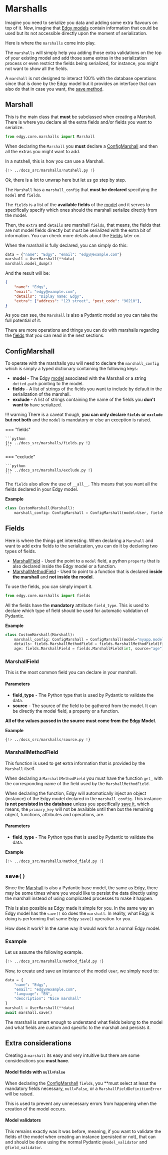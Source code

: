 # Marshalls

Imagine you need to serialize you data and adding some extra flavours on top of it. Now, imagine
that [Edgy models](./models.md) contain information that could be used but its not accessible
directly upon the moment of serialization.

Here is where the `marshalls` come into play.

The `marshalls` will simply help you adding those extra validations on the top of your existing
model and add those same extras in the serialization process or even restrict the fields being
serialized, for instance, you might not want to show all the fields.

A `marshall` is not designed to interact 100% with the database operations since that is done
by the Edgy model but it provides an interface that can also do that in case you want, the
[save method](#save).

## Marshall

This is the main class that **must** be subclassed when creating a Marshall. There is where
you declare all the extra fields and/or fields you want to serialize.

```python
from edgy.core.marshalls import Marshall
```

When declaring the `Marshall` you **must** declare a [ConfigMarshall](#configmarshall) and then
all the extras you might want to add.

In a nutshell, this is how you can use a Marshall.

```python
{!> ../docs_src/marshalls/nutshell.py !}
```

Ok, there is a lot to unwrap here but let us go step by step.

The `Marshall` has a `marshall_config` that **must be declared** specifying the `model` and `fields`.

The `fields` is a list of the **available fields** of the [model](./models.md) and it serves to specifically
specify which ones should the marshall serialize directly from the model.

Then, the `extra` and `details` are marshall `fields`, that means, the fields that are not model fields
directly but must be serialized with the extra bit of information. You can check more details about
the [Fields](#fields) later on.

When the marshall is fully declared, you can simply do this:

```python
data = {"name": "Edgy", "email": "edgy@example.com"}
marshall = UserMarshall(**data)
marshall.model_dump()
```

And the result will be:

```json
{
    "name": "Edgy",
    "email": "edgy@example.com",
    "details": "Diplay name: Edgy",
    "extra": {"address": "123 street", "post_code": "90210"},
}
```

As you can see, the `Marshall` is also a Pydantic model so you can take the full potential of it.

There are more operations and things you can do with marshalls regarding the [fields](#fields) that
you can read in the next sections.

## ConfigMarshall

To operate with the marshalls you will need to declare the `marshall_config` which is simply a
typed dictionary containing the following keys:

* **model** - The Edgy [model](./models.md) associated with the Marshall or a string `dotted.path`
pointing to the model.
* **fields** - A list of strings of the fields you want to include by default in the serialization
of the marshall.
* **exclude** - A list of strings containing the name of the fields you **don't want to** have serialized.

!!! warning
    There is a caveat though, **you can only declare `fields` or `exclude` but not both** and the `model`
    is mandatory or else an exception is raised.

=== "fields"

    ```python
    {!> ../docs_src/marshalls/fields.py !}
    ```

=== "exclude"

    ```python
    {!> ../docs_src/marshalls/exclude.py !}
    ```

The `fields` also allow the use of `__all__`. This means that you want all the fields declared in
your Edgy model.

**Example**

```python
class CustomMarshall(Marshall):
    marshall_config: ConfigMarshall = ConfigMarshall(model=User, fields=['__all__'])
```

## Fields

Here is where the things get interesting. When declaring a `Marshall` and want to add extra fields
to the serialization, you can do it by declaring two types of fields.

* [MarshallField](#marshallfield) - Used the point to a `model` field, a python `property` that is also declared
inside the Edgy model or a function.
* [MarshallMethodField](#marshallmethodfield) - Used to point to a function that is declared **inside the marshall**
and **not inside the model**.

To use the fields, you can simply import it.

```python
from edgy.core.marshalls import fields
```

All the fields have the **mandatory** attribute `field_type`. This is used to declare which type
of field should be used for automatic validation of Pydantic.

**Example**

```python
class CustomMarshall(Marshall):
    marshall_config: ConfigMarshall = ConfigMarshall(model="myapp.models.MyModel", fields=['__all__'])
    details: fields.MarshallMethodField = fields.MarshallMethodField(field_type=Dict[str, Any])
    age: fields.MarshallField = fields.MarshallField(int, source="age")
```

### MarshallField

This is the most common field you can declare in your marshall.

#### Parameters

* **field_type** - The Python type that is used by Pydantic to validate the data.
* **source** - The source of the field to be gathered from the model. It can be directly the model
field, a property or a function.

**All of the values passed in the source must come from the Edgy Model**.

**Example**

```python
{!> ../docs_src/marshalls/source.py !}
```

### MarshallMethodField

This function is used to get extra information that is provided by the `Marshall` itself.

When declaring a `MarshallMethodField` you must have the function `get_` with the corresponding
name of the field used by the `MarshallMethodField`.

When declaring the function, Edgy will automatically inject an object (instance) of the Edgy model
declared in the `marshall_config`. This instance **is not persisted in the database** unless you
specifically [save it](#save), which means, the `primary_key` will not be available until then but
the remaining object, functions, attributes and operations, are.

#### Parameters

* **field_type** - The Python type that is used by Pydantic to validate the data.

**Example**

```python
{!> ../docs_src/marshalls/method_field.py !}
```

## `save()`

Since the [Marshall](#marshall) is also a Pydantic base model, the same as Edgy, there may be some
times where you would like to persist the data directly using the marshall instead of using complicated
processes to make it happen.

This is also possible as Edgy made it simple for you. In the same way an Edgy model has the `save()`
so does the `marshall`. In reality, what Edgy is doing is performing that same Edgy `save()` operation
for you.

How does it work? In the same way it would work for a normal Edgy model.

### Example

Let us assume the following example.

```python
{!> ../docs_src/marshalls/method_field.py !}
```

Now, to create and save an instance of the model `User`, we simply need to:

```python
data = {
    "name": "Edgy",
    "email": "edgy@example.com",
    "language": "EN",
    "description": "Nice marshall"
}
marshall = UserMarshall(**data)
await marshall.save()
```

The marshall is smart enough to understand what fields belong to the model and what fields are
custom and specific to the marshall and persists it.

## Extra considerations

Creating a `marshall` its easy and very intuitive but there are some considerations you **must have**.

#### Model fields with `null=False`

When declaring the [ConfigMarshall](#configmarshall) `fields`, you
**must select at least the mandatory fields necessary, `null=False`, or a `MarshallFieldDefinitionError`
will be raised.

This is used to prevent any unnecessary errors from happening when the creation of the model
occurs.

#### Model validators

This remains exactly was it was before, meaning, if you want to validate the fields of the model
when creating an instance (persisted or not), that can and should be done using the normal
Pydantic `@model_validator` and `@field_validator`.
